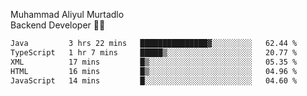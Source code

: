 Muhammad Aliyul Murtadlo
<br>
Backend Developer 👨‍💻
<br>
<!--START_SECTION:waka-->

```txt
Java         3 hrs 22 mins   ███████████████▓░░░░░░░░░   62.44 %
TypeScript   1 hr 7 mins     █████▒░░░░░░░░░░░░░░░░░░░   20.77 %
XML          17 mins         █▒░░░░░░░░░░░░░░░░░░░░░░░   05.35 %
HTML         16 mins         █▒░░░░░░░░░░░░░░░░░░░░░░░   04.96 %
JavaScript   14 mins         █░░░░░░░░░░░░░░░░░░░░░░░░   04.60 %
```

<!--END_SECTION:waka-->
